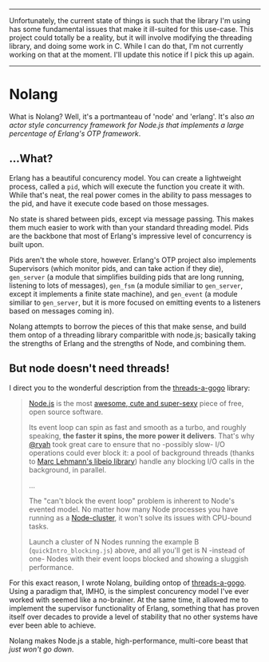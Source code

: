 -----

Unfortunately, the current state of things is such that the library I'm using has some fundamental issues that make it
ill-suited for this use-case. This project could totally be a reality, but it will involve modifying the threading
library, and doing some work in C. While I can do that, I'm not currently working on that at the moment. I'll update
this notice if I pick this up again.

-----

# Nolang

What is Nolang? Well, it's a portmanteau of 'node' and 'erlang'. It's also _an actor style concurrency framework for
Node.js that implements a large percentage of Erlang's OTP framework_.

## ...What?

Erlang has a beautiful concurency model. You can create a lightweight process, called a `pid`, which will execute the
function you create it with. While that's neat, the real power comes in the ability to pass messages to the pid, and have
it execute code based on those messages.

No state is shared between pids, except via message passing. This makes them much easier to work with than your standard
threading model. Pids are the backbone that most of Erlang's impressive level of concurrency is built upon.

Pids aren't the whole store, however. Erlang's OTP project also implements Supervisors (which monitor pids, and can take
action if they die), `gen_server` (a module that simplifies building pids that are long running, listening to lots of
messages), `gen_fsm` (a module similiar to `gen_server`, except it implements a finite state machine), and `gen_event` (a
module similiar to `gen_server`, but it is more focused on emitting events to a listeners based on messages coming in).

Nolang attempts to borrow the pieces of this that make sense, and build them ontop of a threading library comparitble with
node.js; basically taking the strengths of Erlang and the strengths of Node, and combining them.

## But node doesn't need threads!

I direct you to the wonderful description from the [threads-a-gogo](https://github.com/xk/node-threads-a-gogo) library:

> [Node.js](http://nodejs.org) is the most [awesome, cute and super-sexy](http://javascriptology.com/threads_a_gogo/sexy.jpg) piece of free, open source software.
>
> Its event loop can spin as fast and smooth as a turbo, and roughly speaking, **the faster it spins, the more power it delivers**. That's why [@ryah](http://twitter.com/ryah) took great care to ensure that no -possibly slow- I/O operations could ever block it: a pool of background threads (thanks to [Marc Lehmann's libeio library](http://software.schmorp.de/pkg/libeio.html)) handle any blocking I/O calls in the background, in parallel.
>
> ...
>
> The "can't block the event loop" problem is inherent to Node's evented model. No matter how many Node processes you have running as a [Node-cluster](http://blog.nodejs.org/2011/10/04/an-easy-way-to-build-scalable-network-programs/), it won't solve its issues with CPU-bound tasks.
>
> Launch a cluster of N Nodes running the example B (`quickIntro_blocking.js`) above, and all you'll get is N -instead of one- Nodes with their event loops blocked and showing a sluggish performance.

For this exact reason, I wrote Nolang, building ontop of [threads-a-gogo](https://github.com/xk/node-threads-a-gogo).
Using a paradigm that, IMHO, is the simplest concurency model I've ever worked with seemed like a no-brainer. At the same
time, it allowed me to implement the supervisor functionality of Erlang, something that has proven itself over decades to
provide a level of stability that no other systems have ever been able to achieve.

Nolang makes Node.js a stable, high-performance, multi-core beast that _just won't go down_.
